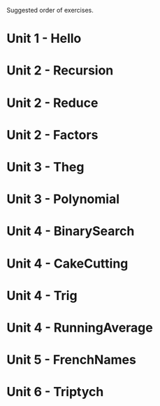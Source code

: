 Suggested order of exercises.

# Unit 1 - Hello
# Unit 2 - Recursion
# Unit 2 - Reduce
# Unit 2 - Factors
# Unit 3 - Theg
# Unit 3 - Polynomial
# Unit 4 - BinarySearch
# Unit 4 - CakeCutting
# Unit 4 - Trig
# Unit 4 - RunningAverage
# Unit 5 - FrenchNames
# Unit 6 - Triptych
